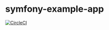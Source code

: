 # symfony-example-app

[![CircleCI](https://circleci.com/gh/ttskch/symfony-example-app.svg?style=shield&circle-token=b5edf1fa147f439cbc8f907a6ea32ec5c7efc6da)](https://circleci.com/gh/kannade-jp/trinity)
